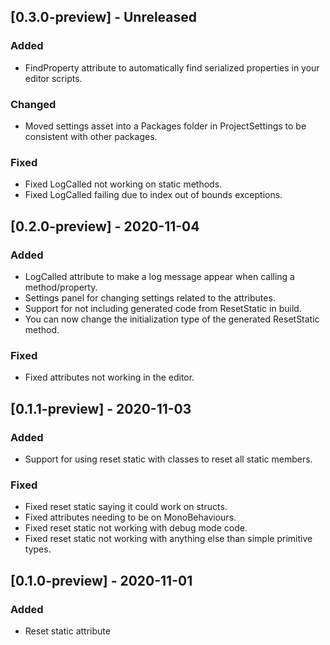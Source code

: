 ## [0.3.0-preview] - Unreleased
### Added
- FindProperty attribute to automatically find serialized properties in your editor scripts.

### Changed
- Moved settings asset into a Packages folder in ProjectSettings to be consistent with other packages.

### Fixed
- Fixed LogCalled not working on static methods.
- Fixed LogCalled failing due to index out of bounds exceptions.

## [0.2.0-preview] - 2020-11-04
### Added
- LogCalled attribute to make a log message appear when calling a method/property.
- Settings panel for changing settings related to the attributes.
- Support for not including generated code from ResetStatic in build.
- You can now change the initialization type of the generated ResetStatic method.

### Fixed
- Fixed attributes not working in the editor.

## [0.1.1-preview] - 2020-11-03
### Added 
- Support for using reset static with classes to reset all static members.

### Fixed
- Fixed reset static saying it could work on structs.
- Fixed attributes needing to be on MonoBehaviours.
- Fixed reset static not working with debug mode code.
- Fixed reset static not working with anything else than simple primitive types.

## [0.1.0-preview] - 2020-11-01
### Added
- Reset static attribute